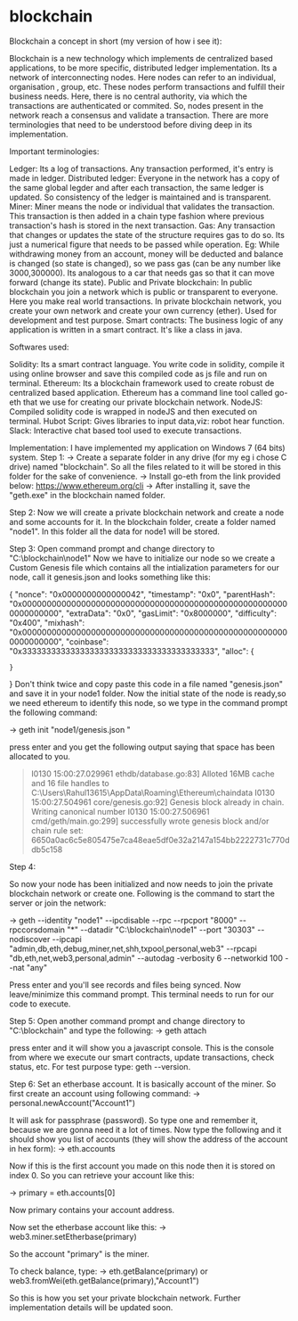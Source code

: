 # blockchain
Blockchain a concept in short (my version of how i see it):

Blockchain is a new technology which implements de centralized based applications, to be more specific, distributed ledger implementation.
Its a network of interconnecting nodes. Here nodes can refer to an individual, organisation , group, etc. 
These nodes perform transactions and fulfill their business needs. Here, there is no central authority, via which the transactions are authenticated or commited. So, nodes present in the network reach a consensus and validate a transaction. There are more terminologies that need to be understood before diving deep in its implementation.

Important terminologies:

Ledger: Its a log of transactions. Any transaction performed, it's entry is made in ledger.
Distributed ledger: Everyone in the network has a copy of the same global legder and after each transaction, the same ledger is updated. So consistency of the ledger is maintained and is transparent. 
Miner: Miner means the node or individual that validates the transaction. This transaction is then added in a chain type fashion where previous transaction's hash is stored in the next transaction.
Gas: Any transaction that changes or updates the state of the structure requires gas to do so. Its just a numerical figure  that needs to be passed while operation. Eg: While withdrawing money from an account, money will be deducted and balance is changed (so state is changed), so we pass gas (can be any number like 3000,300000). Its analogous to a car that needs gas so that it can move forward (change its state).
Public and Private blockchain: In public blockchain you join a network which is public or transparent to everyone. Here you make real world transactions. In private blockchain network, you create your own network and create your own currency (ether). Used for development and test purpose.
Smart contracts: The business logic of any application is written in a smart contract. It's like a class in java.

Softwares used:

Solidity: Its a smart contract language. You write code in solidity, compile it using online browser and save this compiled code as js file and run on terminal.
Ethereum: Its a blockchain framework used to create robust de centralized based application. Ethereum has a command line tool called go-eth that we use for creating our private blockchain network.
NodeJS: Compiled solidity code is wrapped in nodeJS and then executed on terminal.
Hubot Script: Gives libraries to input data,viz: robot hear function.
Slack: Interactive chat based tool used to execute transactions.

Implementation:
I have implemented my application on Windows 7 (64 bits) system.
Step 1: 
-> Create a separate folder in any drive (for my eg i chose C drive) named "blockchain". So all the files related to it will be stored in this folder for the sake of convenience.
-> Install go-eth from the link provided below:
  https://www.ethereum.org/cli
-> After installing it, save the "geth.exe" in the blockchain named folder.

Step 2:
Now we will create a private blockchain network and create a node and some accounts for it.
In the blockchain folder, create a folder named "node1". In this folder all the data for node1 will be stored.

Step 3:
Open command prompt and change directory to "C:\blockchain\node1"
Now we have to initialize our node so we create a Custom Genesis file which contains all the intialization parameters for our node, call it genesis.json and looks something like this:

{
    "nonce": "0x0000000000000042",
    "timestamp": "0x0",
    "parentHash": "0x0000000000000000000000000000000000000000000000000000000000000000",
    "extraData": "0x0",
    "gasLimit": "0x8000000",
    "difficulty": "0x400",
    "mixhash": "0x0000000000000000000000000000000000000000000000000000000000000000",
    "coinbase": "0x3333333333333333333333333333333333333333",
    "alloc": {

    }
}
Don't think twice and copy paste this code in a file named "genesis.json" and save it in your node1 folder.
Now the initial state of the node is ready,so we need ethereum to identify this node, so we type in the command prompt the following command:

-> geth init "node1/genesis.json "

press enter and you get the following output saying that space has been allocated to you.

> I0130 15:00:27.029961 ethdb/database.go:83] Alloted 16MB cache and 16 file handles to C:\Users\Rahul13615\AppData\Roaming\Ethereum\chaindata
I0130 15:00:27.504961 core/genesis.go:92] Genesis block already in chain. Writing canonical number
I0130 15:00:27.506961 cmd/geth/main.go:299] successfully wrote genesis block and/or chain rule set: 6650a0ac6c5e805475e7ca48eae5df0e32a2147a154bb2222731c770ddb5c158

Step 4:

So now your node has been initialized and now needs to join the private blockchain network or create one.
Following is the command to start the server or join the network:

-> geth --identity "node1" --ipcdisable --rpc --rpcport "8000" --rpccorsdomain "*" --datadir "C:\blockchain\node1" --port "30303" --nodiscover --ipcapi "admin,db,eth,debug,miner,net,shh,txpool,personal,web3" --rpcapi "db,eth,net,web3,personal,admin" --autodag -verbosity 6 --networkid 100 --nat "any" 

Press enter and you'll see records and files being synced. Now leave/minimize this command prompt. This terminal needs to run for our code to execute.

Step 5:
Open another command prompt and change directory to "C:\blockchain" and type the following:
-> geth attach

press enter and it will show you a javascript console. This is the console from where we execute our smart contracts, update transactions, check status, etc. For test purpose type: geth --version.

Step 6: 
Set an etherbase account. It is basically account of the miner. So first create an account using following command:
->  personal.newAccount("Account1")

It will ask for passphrase (password). So type one and remember it, because we are gonna need it a lot of times.
Now type the following and it should show you list of accounts (they will show the address of the account in hex form):
-> eth.accounts

Now  if this is the first account you made on this node then it is stored on index 0. So you can retrieve your account like this:

-> primary = eth.accounts[0]

Now primary contains your account address.

Now set the etherbase account like this:
-> web3.miner.setEtherbase(primary)

So the account "primary" is the miner.

To check balance, type: 
-> eth.getBalance(primary) or web3.fromWei(eth.getBalance(primary),"Account1")

So this is how you set your private blockchain network. Further implementation details will be updated soon.
